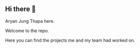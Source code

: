 ## Hi there 👋

Aryan Jung Thapa here.

Welcome to the repo.

Here you can find the projects me and my team had worked on.
